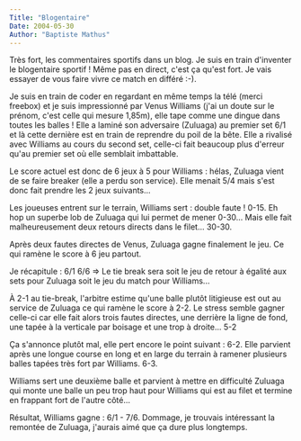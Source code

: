 ```yaml
---
Title: "Blogentaire"
Date: 2004-05-30
Author: "Baptiste Mathus"
---
```




Très fort, les commentaires sportifs dans un blog. Je suis en train
d'inventer le blogentaire sportif ! Même pas en direct, c'est ça qu'est
fort. Je vais essayer de vous faire vivre ce match en différé :-).

Je suis en train de coder en regardant en même temps la télé (merci
freebox) et je suis impressionné par Venus Williams (j'ai un doute sur
le prénom, c'est celle qui mesure 1,85m), elle tape comme une dingue
dans toutes les balles ! Elle a laminé son adversaire (Zuluaga) au
premier set 6/1 et là cette dernière est en train de reprendre du poil
de la bête. Elle a rivalisé avec Williams au cours du second set,
celle-ci fait beaucoup plus d'erreur qu'au premier set où elle semblait
imbattable.

Le score actuel est donc de 6 jeux à 5 pour Williams : hélas, Zuluaga
vient de se faire breaker (elle a perdu son service). Elle menait 5/4
mais s'est donc fait prendre les 2 jeux suivants...

Les joueuses entrent sur le terrain, Williams sert : double faute !
0-15. Eh hop un superbe lob de Zuluaga qui lui permet de mener 0-30...
Mais elle fait malheureusement deux retours directs dans le filet...
30-30.

Après deux fautes directes de Venus, Zuluaga gagne finalement le jeu. Ce
qui ramène le score à 6 jeu partout.

Je récapitule : 6/1 6/6 =\> Le tie break sera soit le jeu de retour à
égalité aux sets pour Zuluaga soit le jeu du match pour Williams...

À 2-1 au tie-break, l'arbitre estime qu'une balle plutôt litigieuse est
out au service de Zuluaga ce qui ramène le score à 2-2. Le stress semble
gagner celle-ci car elle fait alors trois fautes directes, une derrière
la ligne de fond, une tapée à la verticale par boisage et une trop à
droite... 5-2

Ça s'annonce plutôt mal, elle pert encore le point suivant : 6-2. Elle
parvient après une longue course en long et en large du terrain à
ramener plusieurs balles tapées très fort par Williams. 6-3.

Williams sert une deuxième balle et parvient à mettre en difficulté
Zuluaga qui monte une balle un peu trop haut pour Williams qui est au
filet et termine en frappant fort de l'autre côté...

Résultat, Williams gagne : 6/1 - 7/6. Dommage, je trouvais intéressant
la remontée de Zuluaga, j'aurais aimé que ça dure plus longtemps.


